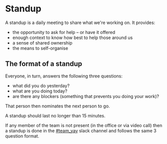 # Standup

A standup is a daily meeting to share what we're working on. It provides:

* the opportunity to ask for help – or have it offered
* enough context to know how best to help those around us
* a sense of shared ownership
* the means to self-organise

## The format of a standup

Everyone, in turn, answers the following three questions:

* what did you do yesterday?
* what are you doing today?
* are there any blockers (something that prevents you doing your work)?

That person then nominates the next person to go.

A standup should last no longer than 15 minutes.

If any member of the team is not present (in the office or via video call) then a standup is done in the [#team_yay](https://barnardos.slack.com/messages/C62V1MEUT) slack channel and follows the same 3 question format.
